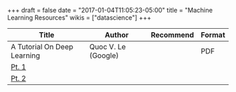 +++
draft = false
date = "2017-01-04T11:05:23-05:00"
title = "Machine Learning Resources"
wikis = ["datascience"]
+++

| Title                       | Author              | Recommend | Format |
|-----------------------------|---------------------|-----------|--------|
| A Tutorial On Deep Learning | Quoc V. Le (Google) |           | PDF    |
| [Pt. 1](http://cs.stanford.edu/~quocle/tutorial1.pdf) |       |        |
| [Pt. 2](http://cs.stanford.edu/~quocle/tutorial2.pdf) |       |        |
